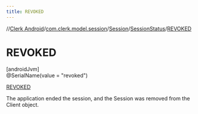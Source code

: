 ```yaml
---
title: REVOKED
---
```

//[Clerk Android](../../../../../index.html)/[com.clerk.model.session](../../../index.html)/[Session](../../index.html)/[SessionStatus](../index.html)/[REVOKED](index.html)



# REVOKED



[androidJvm]\
@SerialName(value = &quot;revoked&quot;)



[REVOKED](index.html)



The application ended the session, and the Session was removed from the Client object.



